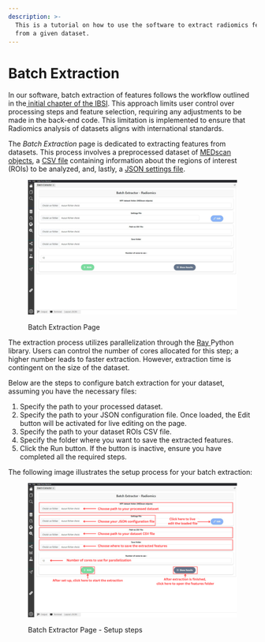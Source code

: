 ```yaml
---
description: >-
  This is a tutorial on how to use the software to extract radiomics features
  from a given dataset.
---
```


# Batch Extraction

In our software, batch extraction of features follows the workflow outlined in the[ initial chapter of the IBSI](https://pubs.rsna.org/doi/10.1148/radiol.2020191145). This approach limits user control over processing steps and feature selection, requiring any adjustments to be made in the back-end code. This limitation is implemented to ensure that Radiomics analysis of datasets aligns with international standards.

The _Batch Extraction_ page is dedicated to extracting features from datasets. This process involves a preprocessed dataset of [MEDscan objects](https://medimage.readthedocs.io/en/latest/tutorials.html#medimage-class), a [CSV file](https://medimage.readthedocs.io/en/latest/csv\_file.html) containing information about the regions of interest (ROIs) to be analyzed, and, lastly, a [JSON settings file](https://medimage.readthedocs.io/en/latest/configuration\_file.html).

<figure><img src="../../../.gitbook/assets/BatchExtractor.JPG" alt=""><figcaption><p>Batch Extraction Page</p></figcaption></figure>

The extraction process utilizes parallelization through the [Ray ](https://www.ray.io/)Python library. Users can control the number of cores allocated for this step; a higher number leads to faster extraction. However, extraction time is contingent on the size of the dataset.

Below are the steps to configure batch extraction for your dataset, assuming you have the necessary files:

1. Specify the path to your processed dataset.
2. Specify the path to your JSON configuration file. Once loaded, the Edit button will be activated for live editing on the page.
3. Specify the path to your dataset ROIs CSV file.
4. Specify the folder where you want to save the extracted features.
5. Click the Run button. If the button is inactive, ensure you have completed all the required steps.

The following image illustrates the setup process for your batch extraction:

<figure><img src="../../../.gitbook/assets/BatchExtractionSteps.png" alt=""><figcaption><p>Batch Extractor Page - Setup steps</p></figcaption></figure>

